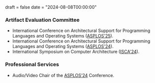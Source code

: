 draft = false
date = "2024-08-08T00:00:00"

### Artifact Evaluation Committee
- International Conference on Architectural Support for Programming Languages and Operating Systems ([ASPLOS'25](https://www.asplos-conference.org/asplos2025/)).
- International Conference on Architectural Support for Programming Languages and Operating Systems ([ASPLOS'24](https://www.asplos-conference.org/asplos2024/committees/index.html#organizing-committee)).
- International Symposium on Computer Architecture ([ISCA'24](https://iscaconf.org/isca2024/)).

### Professional Services
- Audio/Video Chair of the [ASPLOS’24](https://www.asplos-conference.org/asplos2024/) Conference.



<!-- ### Reviewer
- Conferences: CGO’25, MICRO’25, ISPASS’24, PPOPP’24, MICRO’23, ICDCS’23, ACM ICS’23, ISPASS’23, ICDCS’22, ISPASS’22, CGO’20, MICRO’20, PACT’20.
- Journals: CAL’23, TACO’23, IEEE Transaction on Computers’23, Parallel Computing’23.
 -->
